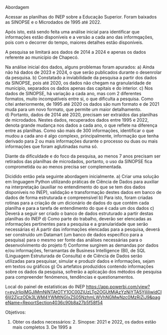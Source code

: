 Abordagem

Acessar as planilhas do INEP sobre a Educação Superior. Foram baixados as SINOPSE e o Microdados de 1995 até 2022.

Após isto, está sendo feita uma análise inicial para identificar que informações estão disponíveis e a versão a cada ano das informqações, pois com o decorrer do tempo, maiores detalhes estão disponíveis.

A pesquisa se limitará aos dados de 2014 a 2024 e apenas os dados referente ao município de Chapecó.

Na análise inicial dos dados, alguns problemas foram apurados:
a) Ainda não há dados de 2023 e 2024, o que serão publicados durante o desenrolar da pesquisa.
b) Constatado a inviabilidade da pesquisa a partir dos dados da SINOPSE, pois até 2020, os dados não chegam na granularidade de municipio, separados os dados apenas das capitais e do interior.
c) Nos dados de SINOPSE, há variação a cada ano, mas com 2 diferentes formatos, muito incompatíveis entre si, o que dificulta a pesquisa. Como citei anteriormente, de 1995 até 2020 os dados são num formato e de 2021 muda para um novo formato, que permite um maior detalhamento.   
d) Portanto, dados de 2014 até 2020, precisam ser extraídos das planilhas de microdados. Nestes dados, recuperados dados entre 1995 e 2022, denota grande mudança nos dados a cada ano, o que reflete na diferença entre as planilhas. Como são mais de 300 informações, identificar o que mudou a cada ano é algo complexo, principalmente, informação que tenha derivado para 2 ou mais informações durante o processo ou duas ou mais informações que foram aglutinadas numa só.

Diante da dificuldade e do foco da pesquisa, ao menos 7 anos precisam ser retirados das planilhas de microdados, portanto, o uso da SINOPSE fica comprometida ou ao menos precisa ser complementada.

Dicidido então pela seguinte abordagem inicialmente.
a) Criar uma solução em linguagem Python utilizando práticas de Ciência de Dados para auxiliar na interpretação (auxiliar no entendimento do que se tem dos dados disponíveis no INEP), validação e transformação destes dados em banco de dados de forma estruturada e compreensível
b) Para isto, foram criadas rotinas para a criação de um dicionário de dados do que contém cada planilha e para a tarefa de entendimento do que é cada um dos dados
c) Deverá a seguir ser criado o banco de dados estruturado a partir destas planilhas do INEP
d) Como parte do trabalho, deverão ser elencadas as informações pertinentes para a pesquisa e a granularidade que serão necessárias
e) A partir das informações elencadas para a pesquisa, deverá ser construído um Datamart (um banco de dados específico para a pesquisa) para o mesmo ser fonte das análises necessárias para o desenvolvimento do projeto 
f) Conforme surgirem as demandas por dados e/ou informações, ferramantas de Business Intelligence (BI), de SQL (Linguagem Estruturada de Consulta) e de Ciência de Dados serão utilizadas para pesquisar, simular e produzir dados e informações, sejam em textos ou gráficos
g) Os artefatos produzidos contendo informações sobre os dados da pesquisa, sofrerão a aplicação dos métodos de pesquisa para compreender fenómenos, tendências e questionamentos.





Local do painel de estatísticas do INEP
https://app.powerbi.com/view?r=eyJrIjoiMGJiMmNiNTAtOTY1OC00ZjUzLTg2OGUtMjAzYzNiYTA5YjliIiwidCI6IjI2ZjczODk3LWM4YWMtNGIxZS05NzhmLWVhNGMwNzc0MzRiZiJ9&pageName=ReportSection4036c90b8a27b5f58f54



Objetivos:
1. Obter os dados necessários:
   2. Sinopse: 2021 e 2022, os dados estão mais completos
   3. De 1995 a 
 